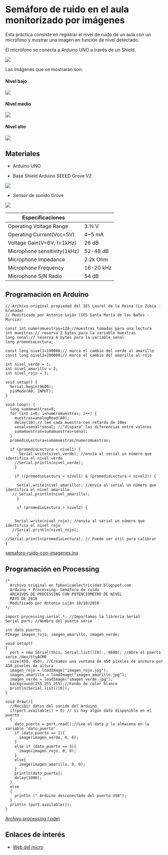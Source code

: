 # Semáforo de ruido en el aula monitorizado por imágenes

Esta práctica consiste en registrar el nivel de ruido de un aula con un micrófono y mostrar una imagen en función de nivel detectado. 

El micrófono se conecta a Arduino UNO a través de un Shield.

![](medidor-ruido-montaje.jpg)

Las imágenes que se mostrarán son:

#### Nivel bajo

![](processing_imagenes/imagen_verde.jpg)

#### Nivel medio

![](processing_imagenes/imagen_amarillo.jpg)

#### Nivel alto

![](processing_imagenes/imagen_rojo.jpg)


## Materiales

- Arduino UNO

- Base Shield Arduino SEEED Grove V2

![](base_shield.jpg)

- Sensor de sonido Grove

![](sensor-sonido-grove.jpg)

| Especificaciones              |       |
| -------------------------------- | ------ |
|  Operating Voltage Range                      | 3.⅗ V     |
| Operating Current(Vcc=5V)          | 4~5 mA   |
| Voltage Gain(V=6V, f=1kHz) | 26 dB   |
| Microphone sensitivity(1kHz)              | 52-48 dB   |
| Microphone Impedance             | 2.2k Ohm   |
| Microphone Frequency              | 16-20 kHz   |
| Microphone S/N Radio             | 54 dB   |

## Programación en Arduino

```arduino
// Archivo original propiedad del IES Laurel de la Reina (La Zubia - Granada)
// Modificado por Antonio Luján (IES Santa María de los Baños - Murcia)

const int numeromuestras=128;//muestras tomadas para una lectura
int muestras;// reserva 2 bytes para la variable muestras
long senal;// reserva 4 bytes para la variable senal
long promedioLectura;

const long nivel1=190000;// marca el cambio del verde al amarillo
const long nivel2=200000;// marca el cambio del amarillo al rojo

int nivel_verde = 1; 
int nivel_amarillo = 2;
int nivel_rojo = 3;

void setup() {
  Serial.begin(9600);
  pinMode(A0, INPUT);  
}

void loop() {
  long sumamuestras=0;
  for (int i=0; i<numeromuestras; i++) {
    muestras=analogRead(A0);
    delay(10);// lee cada muestra con retardo de 10ms
    senal=senal*senal; //"dispara" las diferencias entre valores 
    sumamuestras=sumamuestras+senal;
  }
  promedioLectura=sumamuestras/numeromuestras;
 
  if (promedioLectura < nivel1) {      
      Serial.write(nivel_verde); //envía al serial un número que identifica el nivel verde
    //Serial.println(nivel_verde);
    } 
    
    if ((promedioLectura > nivel1) & (promedioLectura < nivel2)) {
 
     Serial.write(nivel_amarillo); //envía al serial un número que identifica el nivel amarillo
   // Serial.println(nivel_amarillo);
     }
     
     if (promedioLectura > nivel2) { 

    
    Serial.write(nivel_rojo); //envía al serial un número que identifica el nivel rojo
   //Serial.println(nivel_rojo);
     }
//Serial.println(promedioLectura); // Puede ser útil para calibrar
}
```

[semaforo-ruido-con-imagenes.ino](https://github.com/ElCableAmarillo/Practicas/blob/master/medidor-de-ruido-con-processing/semaforo-ruido-con-imagenes.ino)

## Programación en Processing

```arduino
/*
  Archivo original en fpbasicaelectricidad.blogspot.com
  Arduino + Processing: Semáforo de ruido
  ARCHIVOS DE PROCESSING CON POTENCIÓMETRO DE NIVEL
  MAYO DE 2016
  Modificado por Antonio Luján 10/10/2019
*/

import processing.serial.*; //Importamos la librería Serial
Serial port; //Nombre del puerto serie

int dato_puerto;
PImage imagen_rojo, imagen_amarillo, imagen_verde;

void setup()
{
  port = new Serial(this, Serial.list()[0] , 9600); //Abre el puerto serie /dev/ttyACM0
  size(450, 450); //Creamos una ventana de 450 píxeles de anchura por 450 píxeles de altura 
  imagen_rojo = loadImage("imagen_rojo.jpg");
  imagen_amarillo = loadImage("imagen_amarillo.jpg");
  imagen_verde = loadImage("imagen_verde.jpg");
  background(255,255,255);//Fondo de color blanco
  println(Serial.list()[0]);
}
 
void draw(){  
  //Recibir datos del sonido del Arduino 
  if(port.available() > 0) // si hay algún dato disponible en el puerto
  {
    dato_puerto = port.read();//Lee el dato y lo almacena en la variable "dato_puerto"
    if (dato_puerto == 1){
      image(imagen_verde, 0, 0);
    }
    else if (dato_puerto == 3){
      image(imagen_rojo, 0, 0);
    }
    else{
      image(imagen_amarillo, 0, 0);
    }
    println(dato_puerto);
    delay(1000);
  }
  else 
  {
    println (" Arduino desconectado del puerto USB");
  }
  println (port.available());
}

```

[Archivo processing (.pde)](https://github.com/ElCableAmarillo/Practicas/blob/master/medidor-de-ruido-con-processing/processing_imagenes/processing_imagenes.pde)

## Enlaces de interés

- [Web del micro](http://wiki.seeedstudio.com/Grove-Sound_Sensor/)
